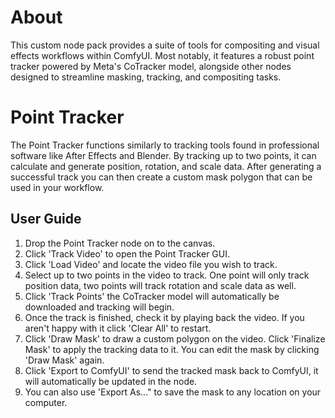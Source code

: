 # About

This custom node pack provides a suite of tools for compositing and visual effects workflows within ComfyUI. 
Most notably, it features a robust point tracker powered by Meta's CoTracker model, alongside other nodes 
designed to streamline masking, tracking, and compositing tasks.

# Point Tracker

The Point Tracker functions similarly to tracking tools found in professional software like After Effects and Blender.
By tracking up to two points, it can calculate and generate position, rotation, and scale data. After generating a successful track
you can then create a custom mask polygon that can be used in your workflow.

## User Guide

1. Drop the Point Tracker node on to the canvas.
2. Click 'Track Video' to open the Point Tracker GUI.
3. Click 'Load Video' and locate the video file you wish to track.
4. Select up to two points in the video to track. One point will only track position data, two points will track rotation and
   scale data as well.
5. Click 'Track Points' the CoTracker model will automatically be downloaded and tracking will begin.
6. Once the track is finished, check it by playing back the video. If you aren't happy with it click 'Clear All' to restart.
7. Click 'Draw Mask' to draw a custom polygon on the video. Click 'Finalize Mask' to apply the tracking data to it.
   You can edit the mask by clicking 'Draw Mask' again.
8. Click 'Export to ComfyUI' to send the tracked mask back to ComfyUI, it will automatically be updated in the node.
9. You can also use 'Export As..." to save the mask to any location on your computer.
